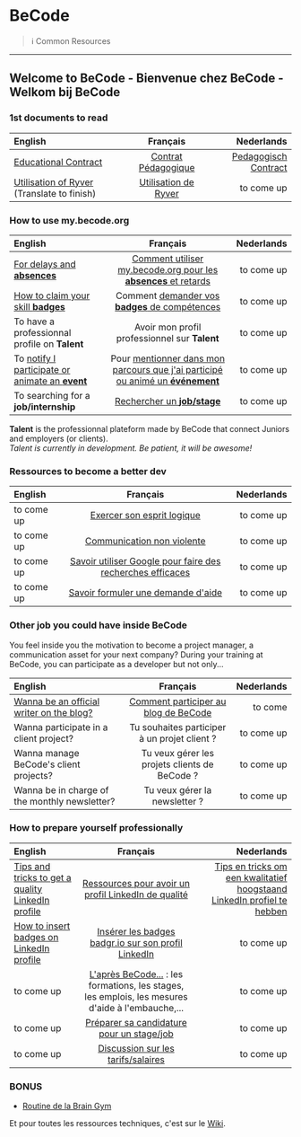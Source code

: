 # BeCode

> ℹ️ Common Resources

* * *

## Welcome to BeCode - Bienvenue chez BeCode - Welkom bij BeCode

### 1st documents to read

| English | Français | Nederlands |
| :------- | :--------: | ----------: |
| [Educational Contract](educationalcontract.md) | [Contrat Pédagogique](./contratpedagogique.md) | [Pedagogisch Contract](./pedagogischcontract.md) |
| [Utilisation of Ryver](ryver-eng.md) (Translate to finish) | [Utilisation de Ryver](ryver-fr.md) | to come up |

### How to use my.becode.org

| English    |     Français     |        Nederlands |
| :------------ | :-------------: | -------------: |
|[For delays and **absences**](mybecode-absence-eng.md)|[Comment utiliser my.becode.org pour les **absences** et retards](mybecode-absence-fr.md)|to come up|
|[How to claim your skill **badges**](mybecode-badges-eng.md)|Comment [demander vos **badges** de compétences](mybecode-badges-fr.md)|to come up|
|To have a professionnal profile on **Talent**|Avoir mon profil professionnel sur **Talent**| to come up|
|To [notify I participate or animate an **event**](mybecode-event-eng.md)|Pour [mentionner dans mon parcours que j'ai participé ou animé un **événement**](mybecode-event-fr.md)| to come up|
|To searching for a **job/internship**|[Rechercher un **job/stage**](mybecode-jobs-fr.md)|to come up|

**Talent** is the professionnal plateform made by BeCode that connect Juniors and employers (or clients).    
*Talent is currently in development. Be patient, it will be awesome!*

### Ressources to become a better dev

| English    |     Français     |        Nederlands |
| :------------ | :-------------: | -------------: |
| to come up | [Exercer son esprit logique](EspritLogique.md) | to come up|
| to come up| [Communication non violente](CommunicationNonViolente.md) | to come up|
|to come up|[Savoir utiliser Google pour faire des recherches efficaces](UtiliserGoogle.md)|to come up|
|to come up|[Savoir formuler une demande d'aide](ObtenirAide.md)|to come up|

### Other job you could have inside BeCode

You feel inside you the motivation to become a project manager, a communication asset for your next company? During your training at BeCode, you can participate as a developer but not only...

| English    |     Français     |        Nederlands |
| :------------ | :-------------: | -------------: |
| [Wanna be an official writer on the blog?](BlogBecode-eng.md) |[Comment participer au blog de BeCode](BlogBeCode-fr.md)|to come|
| Wanna participate in a client project? |Tu souhaites participer à un projet client ?|to come up|
| Wanna manage BeCode's client projects? |Tu veux gérer les projets clients de BeCode ?|to come up|
| Wanna be in charge of the monthly newsletter? |Tu veux gérer la newsletter ?|to come up|

### How to prepare yourself professionally

| English    |     Français     |        Nederlands |
| :------------ | :-------------: | -------------: |
|[Tips and tricks to get a quality LinkedIn profile](linkedin-eng.md)|[Ressources pour avoir un profil LinkedIn de qualité](linkedin-fr.md)|[Tips en tricks om een kwalitatief hoogstaand LinkedIn profiel te hebben](linkedin-nl.md)|
|[How to insert badges on LinkedIn profile](certified-skills-eng.md)|[Insérer les badges badgr.io sur son profil LinkedIn](certified-skills-fr.md)|to come up|
|to come up|[L'après BeCode...](afterbecode.md) : les formations, les stages, les emplois, les mesures d'aide à l'embauche,...|to come up|
|to come up|[Préparer sa candidature pour un stage/job](preparersacandidature.md) |to come up|
|to come up|[Discussion sur les tarifs/salaires](https://gist.github.com/pixeline/aaba236316e49084700b6add496c298c)| to come up|

### BONUS

- [Routine de la Brain Gym](BrainGymRoutine.md)

Et pour toutes les ressources techniques, c'est sur le [Wiki](https://github.com/becodeorg/BeCode/wiki).
